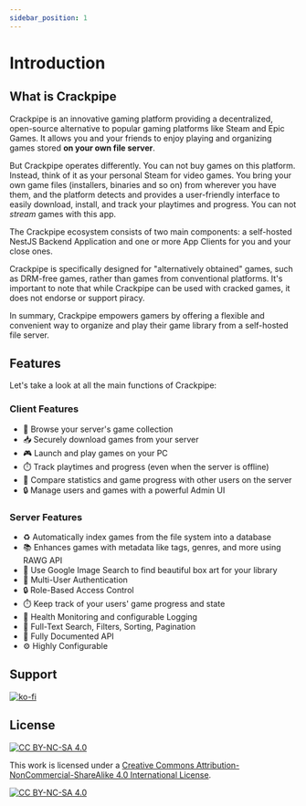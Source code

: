 ```yaml
---
sidebar_position: 1
---
```


# Introduction

## What is Crackpipe

Crackpipe is an innovative gaming platform providing a decentralized, open-source alternative to popular gaming platforms like Steam and Epic Games. It allows you and your friends to enjoy playing and organizing games stored **on your own file server**.

But Crackpipe operates differently. You can not buy games on this platform. Instead, think of it as your personal Steam for video games. You bring your own game files (installers, binaries and so on) from wherever you have them, and the platform detects and provides a user-friendly interface to easily download, install, and track your playtimes and progress. You can not _stream_ games with this app.

The Crackpipe ecosystem consists of two main components: a self-hosted NestJS Backend Application and one or more App Clients for you and your close ones.

Crackpipe is specifically designed for "alternatively obtained" games, such as DRM-free games, rather than games from conventional platforms. It's important to note that while Crackpipe can be used with cracked games, it does not endorse or support piracy.

In summary, Crackpipe empowers gamers by offering a flexible and convenient way to organize and play their game library from a self-hosted file server.

## Features

Let's take a look at all the main functions of Crackpipe:

### Client Features

- 🔎 Browse your server's game collection
- 📥 Securely download games from your server
- 🎮 Launch and play games on your PC
- ⏱️ Track playtimes and progress (even when the server is offline)
- 👥 Compare statistics and game progress with other users on the server
- 🔒 Manage users and games with a powerful Admin UI

### Server Features

- ♻️ Automatically index games from the file system into a database
- 📚 Enhances games with metadata like tags, genres, and more using RAWG API
- 📸 Use Google Image Search to find beautiful box art for your library
- 👥 Multi-User Authentication
- 🔒 Role-Based Access Control
- ⏱️ Keep track of your users' game progress and state
- 🚨 Health Monitoring and configurable Logging
- 🔎 Full-Text Search, Filters, Sorting, Pagination
- 🔌 Fully Documented API
- ⚙️ Highly Configurable

## Support

[![ko-fi](https://ko-fi.com/img/githubbutton_sm.svg)](https://ko-fi.com/R6R76Q6KD)

## License

[![CC BY-NC-SA 4.0][cc-by-nc-sa-shield]][cc-by-nc-sa]

This work is licensed under a
[Creative Commons Attribution-NonCommercial-ShareAlike 4.0 International License][cc-by-nc-sa].

[![CC BY-NC-SA 4.0][cc-by-nc-sa-image]][cc-by-nc-sa]

[cc-by-nc-sa]: http://creativecommons.org/licenses/by-nc-sa/4.0/
[cc-by-nc-sa-image]: https://licensebuttons.net/l/by-nc-sa/4.0/88x31.png
[cc-by-nc-sa-shield]: https://img.shields.io/badge/License-CC%20BY--NC--SA%204.0-lightgrey.svg
